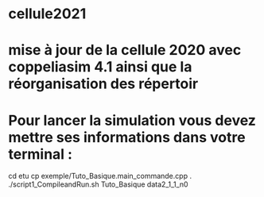 # cellule2021
# mise à jour de la cellule 2020 avec coppeliasim 4.1 ainsi que la réorganisation des répertoir
# Pour lancer la simulation vous devez mettre ses informations dans votre terminal :
cd etu
cp exemple/Tuto_Basique.main_commande.cpp . 
./script1_CompileandRun.sh Tuto_Basique data2_1_1_n0
